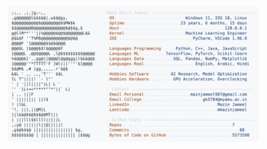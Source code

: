 <picture>
  <source srcset="https://raw.githubusercontent.com/mmazinjameel/mmazinjameel/main/dark_mode.svg?v=1747702409" media="(prefers-color-scheme: dark)">
  <img src="https://raw.githubusercontent.com/mmazinjameel/mmazinjameel/main/light_mode.svg?v=1747702409">
</picture>
